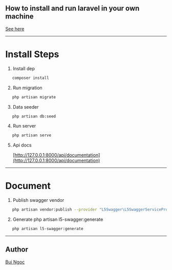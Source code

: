 ## How to install and run laravel in your own machine

[See here](https://laravel-jwt-auth.readthedocs.io/en/latest/laravel-installation/)

---

# Install Steps

1. Install dep

```bash
   composer install
```

2. Run migration

```bash
   php artisan migrate
```

3. Data seeder

```bash
   php artisan db:seed
```

4. Run server

```bash
   php artisan serve
```

5. Api docs

    [http://127.0.0.1:8000/api/documentation](http://127.0.0.1:8000/api/documentation)

---

# Document

1. Publish swagger vendor

```bash
   php artisan vendor:publish --provider "L5Swagger\L5SwaggerServiceProvider"
```

2. Generate
   php artisan l5-swagger:generate

```bash
   php artisan l5-swagger:generate
```

---

## Author

[Bui Ngoc](https://www.facebook.com/Bui.Ngoc.1302/)
